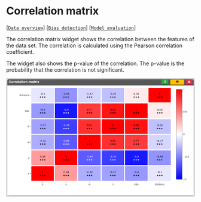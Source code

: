 # Correlation matrix

[[`Data overview`](../README.md#data-overview)]
[[`Bias detection`](../README.md#bias-detection)]
[[`Model evaluation`](../README.md#model-evaluation)]

<!-- [[`Anomaly detection`](../README.md#anomaly-detection)] -->
<!-- [[`Data selection`](../README.md#data-selection)]
[[`Model evaluation`](../README.md#model-evaluation)] -->

The correlation matrix widget shows the correlation between the features of the data set. The correlation is calculated using the Pearson correlation coefficient. 

The widget also shows the p-value of the correlation. The p-value is the probability that the correlation is not significant. 
<!-- The p-value is calculated using the Student's t-test. -->

![](./main.png)

<!-- **How to use the widget** -->

<!-- <img src="./0.png" width="80%"/> -->
